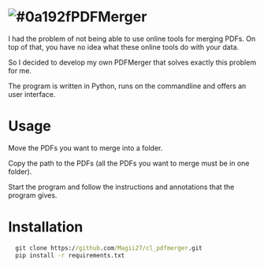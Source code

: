 # ![#0a192f](https://via.placeholder.com/10/0a192f?text=+)PDFMerger
I had the problem of not being able to use online tools for merging PDFs.
On top of that, you have no idea what these online tools do with your data.

So I decided to develop my own PDFMerger that solves exactly this problem for me.

The program is written in Python, runs on the commandline and offers an user interface.


# Usage
Move the PDFs you want to merge into a folder.

Copy the path to the PDFs (all the PDFs you want to merge must be in one folder).

Start the program and follow the instructions and annotations that the program gives.


# Installation

```cmd
  git clone https://github.com/Magii27/cl_pdfmerger.git
  pip install -r requirements.txt
```
